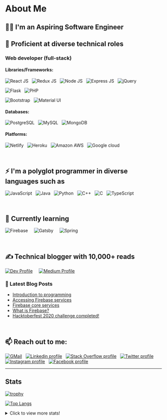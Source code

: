 # About Me

## 👨‍💻 I'm an Aspiring Software Engineer

## 🚀 Proficient at diverse technical roles

### Web developer (full-stack)

#### Libraries/Frameworks:

![React JS](https://img.shields.io/badge/React-20232A?style=for-the-badge&logo=react&logoColor=61DAFB)
&nbsp;
![Redux JS](https://img.shields.io/badge/Redux-593D88?style=for-the-badge&logo=redux&logoColor=white)
&nbsp;
![Node JS](https://img.shields.io/badge/Node.js-43853D?style=for-the-badge&logo=node.js&logoColor=white)
&nbsp;
![Express JS](https://img.shields.io/badge/Express.js-404D59?style=for-the-badge)
&nbsp;
![jQuery](https://img.shields.io/badge/jQuery-0769AD?style=for-the-badge&logo=jquery&logoColor=white)
&nbsp;


![Flask](https://img.shields.io/badge/Flask-000000?style=for-the-badge&logo=flask&logoColor=white)
&nbsp;
![PHP](	https://img.shields.io/badge/PHP-777BB4?style=for-the-badge&logo=php&logoColor=white)
&nbsp;


![Bootstrap](https://img.shields.io/badge/Bootstrap-563D7C?style=for-the-badge&logo=bootstrap&logoColor=white)
&nbsp;
![Material UI](https://img.shields.io/badge/Material--UI-0081CB?style=for-the-badge&logo=material-ui&logoColor=white)
&nbsp;


#### Databases:

![PostgreSQL](https://img.shields.io/badge/PostgreSQL-316192?style=for-the-badge&logo=postgresql&logoColor=white)
&nbsp;
![MySQL](https://img.shields.io/badge/MySQL-00000F?style=for-the-badge&logo=mysql&logoColor=white)
&nbsp;
![MongoDB](https://img.shields.io/badge/MongoDB-4EA94B?style=for-the-badge&logo=mongodb&logoColor=white)
&nbsp;


#### Platforms:

![Netlify](https://img.shields.io/badge/Netlify-00C7B7?style=for-the-badge&logo=netlify&logoColor=white)
&nbsp;
![Heroku](https://img.shields.io/badge/Heroku-430098?style=for-the-badge&logo=heroku&logoColor=white)
&nbsp;
![Amazon AWS](https://img.shields.io/badge/Amazon_AWS-232F3E?style=for-the-badge&logo=amazon-aws&logoColor=white)
&nbsp;
![Google cloud](https://img.shields.io/badge/Google_Cloud-4285F4?style=for-the-badge&logo=google-cloud&logoColor=white)
&nbsp;

<br />

## ⚡ I'm a polyglot programmer in diverse languages such as 

![JavaScript](https://img.shields.io/badge/JavaScript-323330?style=for-the-badge&logo=javascript&logoColor=F7DF1E)
&nbsp;
![Java](https://img.shields.io/badge/Java-ED8B00?style=for-the-badge&logo=java&logoColor=white)
&nbsp;
![Python](https://img.shields.io/badge/Python-3776AB?style=for-the-badge&logo=python&logoColor=white)
&nbsp;
![C++](https://img.shields.io/badge/C%2B%2B-00599C?style=for-the-badge&logo=c%2B%2B&logoColor=white)
&nbsp;
![C](https://img.shields.io/badge/C-00599C?style=for-the-badge&logo=c&logoColor=white)
&nbsp;
![TypeScript](https://img.shields.io/badge/TypeScript-007ACC?style=for-the-badge&logo=typescript&logoColor=white)
&nbsp;

<br />

## 🌱 Currently learning

![Firebase](https://img.shields.io/badge/firebase-ffca28?style=for-the-badge&logo=firebase&logoColor=black)
&nbsp;
&nbsp;
![Gatsby](https://img.shields.io/badge/Gatsby-663399?style=for-the-badge&logo=gatsby&logoColor=white)
&nbsp;
&nbsp;
![Spring](https://img.shields.io/badge/Spring-6DB33F?style=for-the-badge&logo=spring&logoColor=white)

<br />

## ✍ Technical blogger with 10,000+ reads

<a href="https://dev.to/aswin2001barath" target="_blank">![Dev Profile](https://img.shields.io/badge/dev.to-0A0A0A?style=for-the-badge&logo=dev.to&logoColor=white)</a>
&nbsp;
&nbsp;
<a href="https://medium.com/@aswin2001barath" target="_blank">![Medium Profile](https://img.shields.io/badge/Medium-12100E?style=for-the-badge&logo=medium&logoColor=white)</a>

### 📕 Latest Blog Posts
<!-- BLOG-POST-LIST:START -->
- [Introduction to programming](https://dev.to/aswin2001barath/introduction-to-programming-31od)
- [Accessing Firebase services](https://dev.to/aswin2001barath/accessing-firebase-services-4mn9)
- [Firebase core services](https://dev.to/aswin2001barath/firebase-core-services-4hkl)
- [What is Firebase?](https://dev.to/aswin2001barath/what-is-firebase-3f35)
- [Hacktoberfest 2020 challenge completed!](https://dev.to/aswin2001barath/hacktoberfest-2020-challenge-completed-31c2)
<!-- BLOG-POST-LIST:END -->

<br />

## 📫 Reach out to me:

<a href="mailto:aswin2001barath@gmail.com" target="_blank">![GMail](https://img.shields.io/badge/Gmail-D14836?style=for-the-badge&logo=gmail&logoColor=white)</a>
&nbsp;
<a href="https://www.linkedin.com/in/aswin-barath/" target="_blank">![Linkedin profile](https://img.shields.io/badge/LinkedIn-0077B5?style=for-the-badge&logo=linkedin&logoColor=white)</a>
&nbsp;
<a href="https://stackoverflow.com/users/13064312/aswin-barath?tab=profile" target="_blank">![Stack Overflow profile](https://img.shields.io/badge/Stack_Overflow-FE7A16?style=for-the-badge&logo=stack-overflow&logoColor=white)</a>
&nbsp;
<a href="https://twitter.com/AswinBarath2" target="_blank">![Twitter profile](https://img.shields.io/badge/Twitter-1DA1F2?style=for-the-badge&logo=twitter&logoColor=white)</a>
&nbsp;
<a href="https://www.instagram.com/aswin_barath_/" target="_blank">![Instagram profile](https://img.shields.io/badge/Instagram-E4405F?style=for-the-badge&logo=instagram&logoColor=white)</a>
&nbsp;
<a href="https://www.facebook.com/profile.php?id=100011683902531e" target="_blank">![Facebook profile](https://img.shields.io/badge/Facebook-1877F2?style=for-the-badge&logo=facebook&logoColor=white)</a>
&nbsp;



---

## Stats
[![trophy](https://github-profile-trophy.vercel.app/?username=AswinBarath&title=Commit,Issues,PullRequest,Repositories,MultiLanguage&margin-w=15&margin-h=15&theme=onedark)](https://github.com/ryo-ma/github-profile-trophy)

[![Top Langs](https://github-readme-stats.vercel.app/api/top-langs/?username=AswinBarath&layout=compact&langs_count=8)](https://github.com/anuraghazra/github-readme-stats)
<!-- [![willianrod's wakatime stats](https://github-readme-stats.vercel.app/api/wakatime?username=AswinBarath&layout=compact)](https://github.com/anuraghazra/github-readme-stats) -->

<details>
  <summary>Click to view more stats!</summary>
    <!--START_SECTION:waka-->
![Profile Views](http://img.shields.io/badge/Profile%20Views-12-blue)

![Lines of code](https://img.shields.io/badge/From%20Hello%20World%20I%27ve%20Written-519904%20lines%20of%20code-blue)

**🐱 My Github Data** 

> 🏆 780 Contributions in the Year 2021
 > 
> 📦 176.3 kB Used in Github's Storage 
 > 
> 🚫 Not Opted to Hire
 > 
> 📜 71 Public Repositories 
 > 
> 🔑 1 Private Repository 
 > 
**I'm a Night 🦉** 

```text
🌞 Morning    137 commits    █████░░░░░░░░░░░░░░░░░░░░   20.79% 
🌆 Daytime    159 commits    ██████░░░░░░░░░░░░░░░░░░░   24.13% 
🌃 Evening    329 commits    ████████████░░░░░░░░░░░░░   49.92% 
🌙 Night      34 commits     █░░░░░░░░░░░░░░░░░░░░░░░░   5.16%

```
📅 **I'm Most Productive on Thursday** 

```text
Monday       77 commits     ███░░░░░░░░░░░░░░░░░░░░░░   11.68% 
Tuesday      109 commits    ████░░░░░░░░░░░░░░░░░░░░░   16.54% 
Wednesday    97 commits     ███░░░░░░░░░░░░░░░░░░░░░░   14.72% 
Thursday     129 commits    █████░░░░░░░░░░░░░░░░░░░░   19.58% 
Friday       68 commits     ██░░░░░░░░░░░░░░░░░░░░░░░   10.32% 
Saturday     96 commits     ███░░░░░░░░░░░░░░░░░░░░░░   14.57% 
Sunday       83 commits     ███░░░░░░░░░░░░░░░░░░░░░░   12.59%

```


📊 **This Week I Spent My Time On** 

```text
⌚︎ Time Zone: Asia/Kolkata

💬 Programming Languages: 
Java                     5 hrs 47 mins       █████████████░░░░░░░░░░░░   52.37% 
JavaScript               2 hrs 31 mins       █████░░░░░░░░░░░░░░░░░░░░   22.77% 
HTML                     2 hrs 12 mins       █████░░░░░░░░░░░░░░░░░░░░   20.01% 
YAML                     16 mins             ░░░░░░░░░░░░░░░░░░░░░░░░░   2.56% 
JSON                     9 mins              ░░░░░░░░░░░░░░░░░░░░░░░░░   1.45%

🔥 Editors: 
Eclipse                  5 hrs 47 mins       █████████████░░░░░░░░░░░░   52.37% 
VS Code                  5 hrs 16 mins       ████████████░░░░░░░░░░░░░   47.63%

💻 Operating System: 
Windows                  11 hrs 4 mins       █████████████████████████   100.0%

```

**I Mostly Code in JavaScript** 

```text
JavaScript               21 repos            ████████░░░░░░░░░░░░░░░░░   32.31% 
HTML                     14 repos            █████░░░░░░░░░░░░░░░░░░░░   21.54% 
Java                     11 repos            ████░░░░░░░░░░░░░░░░░░░░░   16.92% 
Python                   10 repos            ███░░░░░░░░░░░░░░░░░░░░░░   15.38% 
CSS                      4 repos             █░░░░░░░░░░░░░░░░░░░░░░░░   6.15%

```



 Last Updated on 03/09/2021
<!--END_SECTION:waka-->
</details>





